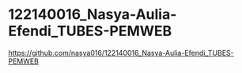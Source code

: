 # 122140016_Nasya-Aulia-Efendi_TUBES-PEMWEB

https://github.com/nasya016/122140016_Nasya-Aulia-Efendi_TUBES-PEMWEB 
